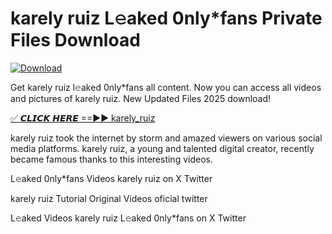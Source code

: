 # karely ruiz L𝚎aked 0nly*fans Private Files Download

[![Download](https://i.imgur.com/PoXn3jX.png)](https://mediafirer.com/karely+ruiz)

Get karely ruiz l𝚎aked 0nly*fans all content. Now you can access all videos and pictures of karely ruiz. New Updated Files 2025 download!

[✅ 𝘾𝙇𝙄𝘾𝙆 𝙃𝙀𝙍𝙀 ==►► karely_ruiz](https://mediafirer.com/karely+ruiz)

karely ruiz took the internet by storm and amazed viewers on various social media platforms. karely ruiz, a young and talented digital creator, recently became famous thanks to this interesting videos.

L𝚎aked 0nly*fans Videos karely ruiz on X Twitter

karely ruiz Tutorial Original Videos oficial twitter

L𝚎aked Videos karely ruiz L𝚎aked 0nly*fans on X Twitter